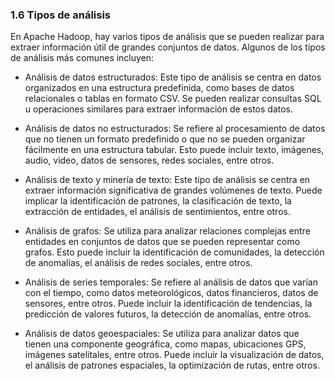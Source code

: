 ### 1.6 Tipos de análisis

En Apache Hadoop, hay varios tipos de análisis que se pueden realizar para extraer información útil de grandes conjuntos de datos. Algunos de los tipos de análisis más comunes incluyen:

- Análisis de datos estructurados: Este tipo de análisis se centra en datos organizados en una estructura predefinida, como bases de datos relacionales o tablas en formato CSV. Se pueden realizar consultas SQL u operaciones similares para extraer información de estos datos.

- Análisis de datos no estructurados: Se refiere al procesamiento de datos que no tienen un formato predefinido o que no se pueden organizar fácilmente en una estructura tabular. Esto puede incluir texto, imágenes, audio, video, datos de sensores, redes sociales, entre otros.

- Análisis de texto y minería de texto: Este tipo de análisis se centra en extraer información significativa de grandes volúmenes de texto. Puede implicar la identificación de patrones, la clasificación de texto, la extracción de entidades, el análisis de sentimientos, entre otros.

- Análisis de grafos: Se utiliza para analizar relaciones complejas entre entidades en conjuntos de datos que se pueden representar como grafos. Esto puede incluir la identificación de comunidades, la detección de anomalías, el análisis de redes sociales, entre otros.

- Análisis de series temporales: Se refiere al análisis de datos que varían con el tiempo, como datos meteorológicos, datos financieros, datos de sensores, entre otros. Puede incluir la identificación de tendencias, la predicción de valores futuros, la detección de anomalías, entre otros.

- Análisis de datos geoespaciales: Se utiliza para analizar datos que tienen una componente geográfica, como mapas, ubicaciones GPS, imágenes satelitales, entre otros. Puede incluir la visualización de datos, el análisis de patrones espaciales, la optimización de rutas, entre otros.